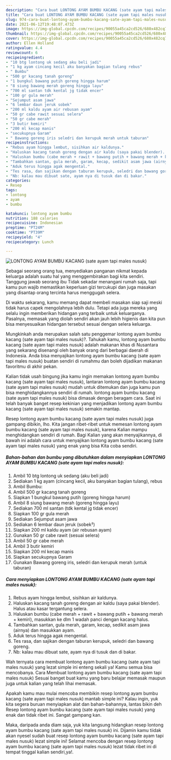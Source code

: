 ```yaml
---
description: "Cara buat LONTONG AYAM BUMBU KACANG (sate ayam tapi males nusuk) Sederhana Untuk Jualan"
title: "Cara buat LONTONG AYAM BUMBU KACANG (sate ayam tapi males nusuk) Sederhana Untuk Jualan"
slug: 974-cara-buat-lontong-ayam-bumbu-kacang-sate-ayam-tapi-males-nusuk-sederhana-untuk-jualan
date: 2021-06-12T19:48:07.473Z
image: https://img-global.cpcdn.com/recipes/90055a45ca2cd526/680x482cq70/lontong-ayam-bumbu-kacang-sate-ayam-tapi-males-nusuk-foto-resep-utama.jpg
thumbnail: https://img-global.cpcdn.com/recipes/90055a45ca2cd526/680x482cq70/lontong-ayam-bumbu-kacang-sate-ayam-tapi-males-nusuk-foto-resep-utama.jpg
cover: https://img-global.cpcdn.com/recipes/90055a45ca2cd526/680x482cq70/lontong-ayam-bumbu-kacang-sate-ayam-tapi-males-nusuk-foto-resep-utama.jpg
author: Ellen Holland
ratingvalue: 4.4
reviewcount: 6
recipeingredient:
- "10 btg lontong uk sedang aku beli jadi"
- "1 kg ayam cincang kecil aku banyakan bagian tulang rebus"
- " Bumbu"
- "500 gr kacang tanah goreng"
- "1 bungkul bawang putih goreng hingga harum"
- "8 siung bawang merah goreng hingga layu"
- "700 ml santan tdk kental jg tidak encer"
- "100 gr gula merah"
- "Sejumput asam jawa"
- "6 lembar daun jeruk sobek"
- "200 ml kaldu ayam air rebusan ayam"
- "50 gr cabe rawit sesuai selera"
- "50 gr cabe merah"
- "3 butir kemiri"
- "200 ml kecap manis"
- "secukupnya Garam"
- " Bawang goreng iris seledri dan kerupuk merah untuk taburan"
recipeinstructions:
- "Rebus ayam hingga lembut, sisihkan air kaldunya."
- "Haluskan kacang tanah goreng dengan air kaldu (saya pakai blender). Halus atau kasar tergantung selera."
- "Haluskan bumbu (cabe merah + rawit + bawang putih + bawang merah + kemiri), masukkan ke dlm 1 wadah panci dengan kacang halus."
- "Tambahkan santan, gula merah, garam, kecap, sedikit asam jawa (airnya) dan masukkan ayam."
- "Aduk terus hingga agak mengental."
- "Tes rasa, dan sajikan dengan taburan kerupuk, seledri dan bawang goreng."
- "Nb: kalau mau dibuat sate, ayam nya di tusuk dan di bakar."
categories:
- Resep
tags:
- lontong
- ayam
- bumbu

katakunci: lontong ayam bumbu 
nutrition: 188 calories
recipecuisine: Indonesian
preptime: "PT24M"
cooktime: "PT39M"
recipeyield: "4"
recipecategory: Lunch

---
```



![LONTONG AYAM BUMBU KACANG (sate ayam tapi males nusuk)](https://img-global.cpcdn.com/recipes/90055a45ca2cd526/680x482cq70/lontong-ayam-bumbu-kacang-sate-ayam-tapi-males-nusuk-foto-resep-utama.jpg)

Sebagai seorang orang tua, menyediakan panganan nikmat kepada keluarga adalah suatu hal yang menggembirakan bagi kita sendiri. Tanggung jawab seorang ibu Tidak sekadar menangani rumah saja, tapi kamu pun wajib memastikan keperluan gizi tercukupi dan juga masakan yang disantap orang tercinta harus menggugah selera.

Di waktu  sekarang, kamu memang dapat membeli masakan siap saji meski tidak harus capek mengolahnya lebih dulu. Tetapi ada juga mereka yang selalu ingin memberikan hidangan yang terbaik untuk keluarganya. Pasalnya, memasak yang diolah sendiri akan jauh lebih higienis dan kita pun bisa menyesuaikan hidangan tersebut sesuai dengan selera keluarga. 



Mungkinkah anda merupakan salah satu penggemar lontong ayam bumbu kacang (sate ayam tapi males nusuk)?. Tahukah kamu, lontong ayam bumbu kacang (sate ayam tapi males nusuk) adalah makanan khas di Nusantara yang sekarang disenangi oleh banyak orang dari berbagai daerah di Indonesia. Anda bisa menyajikan lontong ayam bumbu kacang (sate ayam tapi males nusuk) buatan sendiri di rumahmu dan boleh dijadikan makanan favoritmu di akhir pekan.

Kalian tidak usah bingung jika kamu ingin memakan lontong ayam bumbu kacang (sate ayam tapi males nusuk), lantaran lontong ayam bumbu kacang (sate ayam tapi males nusuk) mudah untuk ditemukan dan juga kamu pun bisa menghidangkannya sendiri di rumah. lontong ayam bumbu kacang (sate ayam tapi males nusuk) bisa dimasak dengan beragam cara. Saat ini telah banyak banget resep kekinian yang menjadikan lontong ayam bumbu kacang (sate ayam tapi males nusuk) semakin mantap.

Resep lontong ayam bumbu kacang (sate ayam tapi males nusuk) juga gampang dibikin, lho. Kita jangan ribet-ribet untuk memesan lontong ayam bumbu kacang (sate ayam tapi males nusuk), karena Kalian mampu menghidangkan sendiri di rumah. Bagi Kalian yang akan menyajikannya, di bawah ini adalah cara untuk menyajikan lontong ayam bumbu kacang (sate ayam tapi males nusuk) yang enak yang bisa Kita coba sendiri.

<!--inarticleads1-->

##### Bahan-bahan dan bumbu yang dibutuhkan dalam menyiapkan LONTONG AYAM BUMBU KACANG (sate ayam tapi males nusuk):

1. Ambil 10 btg lontong uk sedang (aku beli jadi)
1. Sediakan 1 kg ayam (cincang kecil, aku banyakan bagian tulang), rebus
1. Ambil  Bumbu:
1. Ambil 500 gr kacang tanah goreng
1. Siapkan 1 bungkul bawang putih (goreng hingga harum)
1. Ambil 8 siung bawang merah (goreng hingga layu)
1. Sediakan 700 ml santan (tdk kental jg tidak encer)
1. Siapkan 100 gr gula merah
1. Sediakan Sejumput asam jawa
1. Sediakan 6 lembar daun jeruk (sobek²)
1. Siapkan 200 ml kaldu ayam (air rebusan ayam)
1. Gunakan 50 gr cabe rawit (sesuai selera)
1. Ambil 50 gr cabe merah
1. Ambil 3 butir kemiri
1. Siapkan 200 ml kecap manis
1. Siapkan secukupnya Garam
1. Gunakan  Bawang goreng iris, seledri dan kerupuk merah (untuk taburan)




<!--inarticleads2-->

##### Cara menyiapkan LONTONG AYAM BUMBU KACANG (sate ayam tapi males nusuk):

1. Rebus ayam hingga lembut, sisihkan air kaldunya.
1. Haluskan kacang tanah goreng dengan air kaldu (saya pakai blender). Halus atau kasar tergantung selera.
1. Haluskan bumbu (cabe merah + rawit + bawang putih + bawang merah + kemiri), masukkan ke dlm 1 wadah panci dengan kacang halus.
1. Tambahkan santan, gula merah, garam, kecap, sedikit asam jawa (airnya) dan masukkan ayam.
1. Aduk terus hingga agak mengental.
1. Tes rasa, dan sajikan dengan taburan kerupuk, seledri dan bawang goreng.
1. Nb: kalau mau dibuat sate, ayam nya di tusuk dan di bakar.




Wah ternyata cara membuat lontong ayam bumbu kacang (sate ayam tapi males nusuk) yang lezat simple ini enteng sekali ya! Kamu semua bisa mencobanya. Cara Membuat lontong ayam bumbu kacang (sate ayam tapi males nusuk) Sesuai banget buat kamu yang baru belajar memasak maupun juga untuk kalian yang telah lihai memasak.

Apakah kamu mau mulai mencoba membikin resep lontong ayam bumbu kacang (sate ayam tapi males nusuk) mantab simple ini? Kalau ingin, yuk kita segera buruan menyiapkan alat dan bahan-bahannya, lantas bikin deh Resep lontong ayam bumbu kacang (sate ayam tapi males nusuk) yang enak dan tidak ribet ini. Sangat gampang kan. 

Maka, daripada anda diam saja, yuk kita langsung hidangkan resep lontong ayam bumbu kacang (sate ayam tapi males nusuk) ini. Dijamin kamu tiidak akan nyesel sudah buat resep lontong ayam bumbu kacang (sate ayam tapi males nusuk) lezat simple ini! Selamat mencoba dengan resep lontong ayam bumbu kacang (sate ayam tapi males nusuk) lezat tidak ribet ini di tempat tinggal kalian sendiri,ya!.

